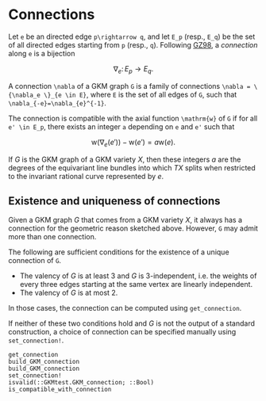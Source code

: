 # Connections

Let ``e`` be an directed edge ``p\rightarrow q``, and let ``E_p`` (resp., ``E_q``) be the set of all directed edges starting from ``p`` (resp., ``q``). Following [GZ98](@cite), a *connection* along ``e`` is a bijection

```math
\nabla_e\colon E_p \longrightarrow E_q.
```

A connection ``\nabla`` of a GKM graph ``G`` is a family of connections ``\nabla = \{\nabla_e \}_{e \in E}``, where ``E`` is the set of all edges of ``G``, such that ``\nabla_{-e}=\nabla_{e}^{-1}``.

The connection is compatible with the axial function ``\mathrm{w}`` of ``G`` if for all ``e' \in E_p``, there exists an integer ``a`` depending on ``e`` and ``e'`` such that

```math
\mathrm{w}(\nabla_e(e'))-\mathrm{w}(e') = a \mathrm{w}(e).
```

If $G$ is the GKM graph of a GKM variety $X$, then these integers $a$ are the degrees of the equivariant line bundles into which $TX$ splits when restricted to the invariant rational curve represented by $e$.

## Existence and uniqueness of connections

Given a GKM graph $G$ that comes from a GKM variety $X$, it always has a connection for the geometric reason sketched above. However, ``G`` may admit more than one connection.

The following are sufficient conditions for the existence of a unique connection of ``G``.
 * The valency of $G$ is at least 3 and $G$ is $3$-independent, i.e. the weights of every three edges starting at the same vertex are linearly independent.
 * The valency of $G$ is at most 2.

In those cases, the connection can be computed using `get_connection`.

If neither of these two conditions hold and $G$ is not the output of a standard construction, a choice of connection can be specified manually using `set_connection!`.

```@docs
get_connection
build_GKM_connection
build_GKM_connection
set_connection!
isvalid(::GKMtest.GKM_connection; ::Bool)
is_compatible_with_connection
```